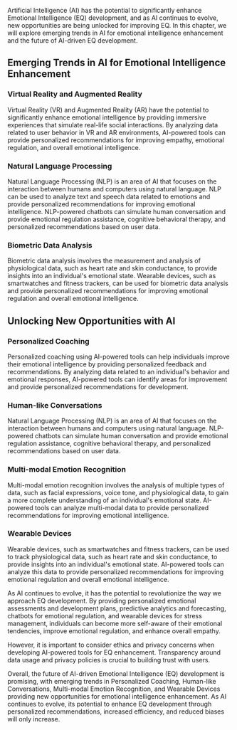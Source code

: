 
Artificial Intelligence (AI) has the potential to significantly enhance Emotional Intelligence (EQ) development, and as AI continues to evolve, new opportunities are being unlocked for improving EQ. In this chapter, we will explore emerging trends in AI for emotional intelligence enhancement and the future of AI-driven EQ development.

Emerging Trends in AI for Emotional Intelligence Enhancement
------------------------------------------------------------

### Virtual Reality and Augmented Reality

Virtual Reality (VR) and Augmented Reality (AR) have the potential to significantly enhance emotional intelligence by providing immersive experiences that simulate real-life social interactions. By analyzing data related to user behavior in VR and AR environments, AI-powered tools can provide personalized recommendations for improving empathy, emotional regulation, and overall emotional intelligence.

### Natural Language Processing

Natural Language Processing (NLP) is an area of AI that focuses on the interaction between humans and computers using natural language. NLP can be used to analyze text and speech data related to emotions and provide personalized recommendations for improving emotional intelligence. NLP-powered chatbots can simulate human conversation and provide emotional regulation assistance, cognitive behavioral therapy, and personalized recommendations based on user data.

### Biometric Data Analysis

Biometric data analysis involves the measurement and analysis of physiological data, such as heart rate and skin conductance, to provide insights into an individual's emotional state. Wearable devices, such as smartwatches and fitness trackers, can be used for biometric data analysis and provide personalized recommendations for improving emotional regulation and overall emotional intelligence.

Unlocking New Opportunities with AI
-----------------------------------

### Personalized Coaching

Personalized coaching using AI-powered tools can help individuals improve their emotional intelligence by providing personalized feedback and recommendations. By analyzing data related to an individual's behavior and emotional responses, AI-powered tools can identify areas for improvement and provide personalized recommendations for development.

### Human-like Conversations

Natural Language Processing (NLP) is an area of AI that focuses on the interaction between humans and computers using natural language. NLP-powered chatbots can simulate human conversation and provide emotional regulation assistance, cognitive behavioral therapy, and personalized recommendations based on user data.

### Multi-modal Emotion Recognition

Multi-modal emotion recognition involves the analysis of multiple types of data, such as facial expressions, voice tone, and physiological data, to gain a more complete understanding of an individual's emotional state. AI-powered tools can analyze multi-modal data to provide personalized recommendations for improving emotional intelligence.

### Wearable Devices

Wearable devices, such as smartwatches and fitness trackers, can be used to track physiological data, such as heart rate and skin conductance, to provide insights into an individual's emotional state. AI-powered tools can analyze this data to provide personalized recommendations for improving emotional regulation and overall emotional intelligence.

As AI continues to evolve, it has the potential to revolutionize the way we approach EQ development. By providing personalized emotional assessments and development plans, predictive analytics and forecasting, chatbots for emotional regulation, and wearable devices for stress management, individuals can become more self-aware of their emotional tendencies, improve emotional regulation, and enhance overall empathy.

However, it is important to consider ethics and privacy concerns when developing AI-powered tools for EQ enhancement. Transparency around data usage and privacy policies is crucial to building trust with users.

Overall, the future of AI-driven Emotional Intelligence (EQ) development is promising, with emerging trends in Personalized Coaching, Human-like Conversations, Multi-modal Emotion Recognition, and Wearable Devices providing new opportunities for emotional intelligence enhancement. As AI continues to evolve, its potential to enhance EQ development through personalized recommendations, increased efficiency, and reduced biases will only increase.
